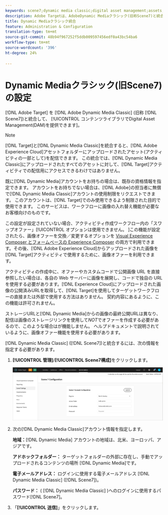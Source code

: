 ```yaml
---
keywords: scene7;dynamic media classic;digital asset management;assets;dam;content library;swap image
description: Adobe Targetは、AdobeDynamic Mediaクラシック(旧称Scene7)と統合して、コンテンツライブラリでDigital Asset Management(DAM)を提供できます。
title: Dynamic Mediaクラシック統合
feature: Administration & Configuration
translation-type: tm+mt
source-git-commit: 48b94f967252f5ddb009597456edf0a43bc54ba6
workflow-type: tm+mt
source-wordcount: '396'
ht-degree: 24%

---
```



# Dynamic Mediaクラシック(旧Scene7)の設定

[!DNL Adobe Target] を [!DNL Adobe Dynamic Media Classic] (旧称 [!DNL Scene7])と統合して、 [!UICONTROL コンテンツライブラリでDigital Asset Management(DAM)を提供できます]。

>[!NOTE]
>
>[!DNL Target]と[!DNL Dynamic Media Classic]を統合すると、[!DNL Adobe Experience Cloud]アセットフォルダーにアップロードされたアセット(アクティビティの一部として)を配信できます。 この統合では、[!DNL Dynamic Media Classic]にアップロードされたすべてのアセットに対して、[!DNL Target]アクティビティでの配信用にアクセスできるわけではありません。

既に[!DNL Dynamic Media]アカウントをお持ちの場合は、既存の資格情報を指定できます。 アカウントをお持ちでない場合は、[!DNL Adobe]の担当者に無償で[!DNL Dynamic Media Classic]アカウントの使用制限をリクエストできます。 このアカウントは、[!DNL Target]でのみ使用できるよう制限された目的で使用できます。 このサービスは、ワークフローに画像の入れ替え機能が必要なお客様向けのものです。

<!-- 
>[!NOTE]
>
>A restricted-use, free [!DNL Dynamic Media Classic] account for [!DNL Adobe Target] is no longer supported for new customers or new users. Existing sign-in credentials work as usual. 
-->

この設定が設定されていない場合、アクティビティ作成ワークフロー内の「スワップオファー」[!UICONTROL オプションは使用できません。 ]この機能が設定されたら、画像オファーを交換／変更するオプションを     [Visual Experience Composer とフォームベースの Experience Composer](/help/c-experiences/experiences.md#concept_A2E10F6AFB3D4AEAB6951EE14688848D) の両方で利用できます。その後、[!DNL Adobe Experience Cloud]からアップロードされた画像を[!DNL Target]アクティビティで使用するために、画像オファーを利用できます。

アクティビティの作成中に、オファーやカスタムコードで公開画像 URL を直接参照したい場合は、各自の Web サーバーに画像を展開し、コードで独自の URL を使用する必要があります。[!DNL Experience Cloud]にアップロードされた画像の公開済みURLを取得して、[!DNL Target]を使用してターゲットワークフローの直接または外部で使用する方法はありません。 契約内容にあるように、この機能は許可されません。

ストレージURLと[!DNL Dynamic Media]からの画像の最終公開URLは異なり、配信は画像のストレージリンクを使用して&#x200B;*NOT*&#x200B;でオファーを作成する必要があるので、このような場合はが機能しません。 ヘルプドキュメントで説明されているように、画像オファー機能を使用する必要があります。

[!DNL Dynamic Media Classic] ([!DNL Scene7])と統合するには、次の情報を指定する必要があります。

1. **[!UICONTROL 管理]**/**[!UICONTROL Scene7構成]**&#x200B;をクリックします。

   ![Scene7ページ](/help/administrating-target/assets/scene7.png)

1. 次の[!DNL Dynamic Media Classic]アカウント情報を指定します。

   **地域：**[!DNL Dynamic Media] アカウントの地域は、北米、ヨーロッパ、アジアです。

   **アドホックフォルダー：** ターゲットフォルダーの外部に存在し、手動でアップロードされるコンテンツの場所 [!DNL Dynamic Media]です。

   **電子メールアドレス：** ログインに使用する電子メールアドレス [!DNL Dynamic Media Classic] ([!DNL Scene7])。

   **パスワード：** ( [!DNL Dynamic Media Classic] )へのログインに使用するパスワード[!DNL Scene7]。

1. 「**[!UICONTROL 送信]**」をクリックします。
